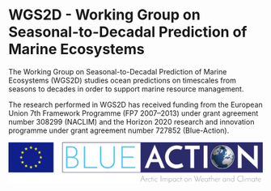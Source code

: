 # WGS2D - Working Group on Seasonal-to-Decadal Prediction of Marine Ecosystems

The Working Group on Seasonal-to-Decadal Prediction of Marine Ecosystems (WGS2D) studies ocean predictions on timescales from seasons to decades in order to support marine resource management.

The research performed in WGS2D has received funding from the European Union 7th Framework Programme (FP7 2007–2013) under grant agreement number 308299 (NACLIM) and the Horizon 2020 research and innovation programme under grant agreement number 727852 (Blue-Action). 

![](./common/blue-action-logo.png)

